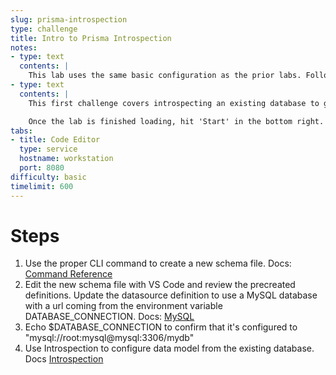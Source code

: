 ```yaml
---
slug: prisma-introspection
type: challenge
title: Intro to Prisma Introspection
notes:
- type: text
  contents: |
    This lab uses the same basic configuration as the prior labs. Follow the instructions and use check button to check your work.
- type: text
  contents: |
    This first challenge covers introspecting an existing database to generate a schema file.

    Once the lab is finished loading, hit 'Start' in the bottom right.
tabs:
- title: Code Editor
  type: service
  hostname: workstation
  port: 8080
difficulty: basic
timelimit: 600
---
```

Steps
======
1. Use the proper CLI command to create a new schema file. Docs: [Command Reference](https://www.prisma.io/docs/reference/api-reference/command-reference)
1. Edit the new schema file with VS Code and review the precreated definitions. Update the datasource definition to use a MySQL database with a url coming from the environment variable DATABASE_CONNECTION. Docs: [MySQL](https://www.prisma.io/docs/concepts/database-connectors/mysql)
1. Echo $DATABASE_CONNECTION to confirm that it's configured to "mysql://root:mysql@mysql:3306/mydb"
1. Use Introspection to configure data model from the existing database. Docs [Introspection](https://www.prisma.io/docs/concepts/components/introspection)